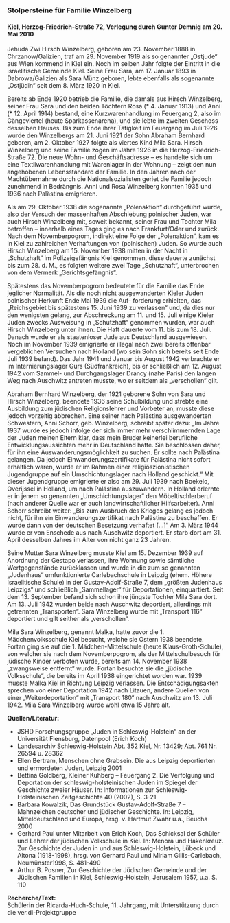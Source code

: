 ### Stolpersteine für Familie Winzelberg
#### Kiel, Herzog-Friedrich-Straße 72, Verlegung durch Gunter Demnig am 20. Mai 2010

Jehuda Zwi Hirsch Winzelberg, geboren am 23. November 1888 in Chrzanow/Galizien, traf am 29. November 1919 als so genannter „Ostjude“ aus Wien kommend in Kiel ein. Noch im selben Jahr folgte der Eintritt in die israelitische Gemeinde Kiel. Seine Frau Sara, am 17. Januar 1893 in Dabrowa/Galizien als Sara Münz geboren, lebte ebenfalls als sogenannte „Ostjüdin“ seit dem 8. März 1920 in Kiel.

Bereits ab Ende 1920 betrieb die Familie, die damals aus Hirsch Winzelberg, seiner Frau Sara und den beiden Töchtern Rosa (* 4. Januar 1913) und Anni (* 12. April 1914) bestand, eine Kurzwarenhandlung im Feuergang 2, also im Gängeviertel (heute Sparkassenarena), und sie lebte im zweiten Geschoss desselben Hauses. Bis zum Ende ihrer Tätigkeit im Feuergang im Juli 1926 wurde den Winzelbergs am 21. Juni 1921 der Sohn Abraham Bernhard geboren, am 2. Oktober 1927 folgte als viertes Kind Mila Sara.
Hirsch Winzelberg und seine Familie zogen im Jahre 1926 in die Herzog-Friedrich-Straße 72. Die neue Wohn- und Geschäftsadresse – es handelte sich um eine Textilwarenhandlung mit Warenlager in der Wohnung – zeigt den nun angehobenen Lebensstandard der Familie. In den Jahren nach der Machtübernahme durch die Nationalsozialisten geriet die Familie jedoch zunehmend in Bedrängnis. Anni und Rosa Winzelberg konnten 1935 und 1936 nach Palästina emigrieren.

Als am 29. Oktober 1938 die sogenannte „Polenaktion“ durchgeführt wurde, also der Versuch der massenhaften Abschiebung polnischer Juden, war auch Hirsch Winzelberg mit, soweit bekannt, seiner Frau und Tochter Mila betroffen – innerhalb eines Tages ging es nach Frankfurt/Oder und zurück. Nach dem Novemberpogrom, indirekt eine Folge der „Polenaktion“, kam es in Kiel zu zahlreichen Verhaftungen von (polnischen) Juden. So wurde auch Hirsch Winzelberg am 15. November 1938 mitten in der Nacht in „Schutzhaft“ im Polizeigefängnis Kiel genommen, diese dauerte zunächst bis zum 28. d. M., es folgten weitere zwei Tage „Schutzhaft“, unterbrochen von dem Vermerk „Gerichtsgefängnis“.

Spätestens das Novemberpogrom bedeutete für die Familie das Ende jeglicher Normalität. Als die noch nicht ausgewanderten Kieler Juden polnischer Herkunft Ende Mai 1939 die Auf- forderung erhielten, das „Reichsgebiet bis spätestens 15. Juni 1939 zu verlassen“ und, da dies nur den wenigsten gelang, zur Abschreckung am 11. und 15. Juli einige Kieler Juden zwecks Ausweisung in „Schutzhaft“ genommen wurden, war auch Hirsch Winzelberg unter ihnen. Die Haft dauerte vom 11. bis zum 18. Juli. Danach wurde er als staatenloser Jude aus Deutschland ausgewiesen. Noch im November 1939 emigrierte er illegal nach zwei bereits offenbar vergeblichen Versuchen nach Holland (wo sein Sohn sich bereits seit Ende Juli 1939 befand). Das Jahr 1941 und Januar bis August 1942 verbrachte er im Internierungslager Gurs (Südfrankreich), bis er schließlich am 12. August 1942 vom Sammel- und Durchgangslager Drancy (nahe Paris) den langen Weg nach Auschwitz antreten musste, wo er seitdem als „verschollen“ gilt.

Abraham Bernhard Winzelberg, der 1921 geborene Sohn von Sara und Hirsch Winzelberg, beendete 1936 seine Schulbildung und strebte eine Ausbildung zum jüdischen Religionslehrer und Vorbeter an, musste diese jedoch vorzeitig abbrechen. Eine seiner nach Palästina ausgewanderten Schwestern, Anni Schorr, geb. Winzelberg, schreibt später dazu:
„Im Jahre 1937 wurde es jedoch infolge der sich immer mehr verschlimmernden Lage der Juden meinen Eltern klar, dass mein Bruder keinerlei berufliche Entwicklungsaussichten mehr in Deutschland hatte. Sie beschlossen daher, für ihn eine Auswanderungsmöglichkeit zu suchen. Er sollte nach Palästina gelangen. Da jedoch Einwanderungszertifikate für Palästina nicht sofort erhältlich waren, wurde er im Rahmen einer religiöszionistischen Jugendgruppe auf ein Umschichtungslager nach Holland geschickt.“
Mit dieser Jugendgruppe emigrierte er also am 29. Juli 1939 nach Boekelo, Overijssel in Holland, um nach Palästina auszuwandern. In Holland erlernte er in jenem so genannten „Umschichtungslager“ den Möbeltischlerberuf (nach anderer Quelle war er auch landwirtschaftlicher Hilfsarbeiter). Anni Schorr schreibt weiter: „Bis zum Ausbruch des Krieges gelang es jedoch nicht, für ihn ein Einwanderungszertifikat nach Palästina zu beschaffen. Er wurde dann von der deutschen Besetzung verhaftet [...]“
Am 3. März 1944 wurde er von Enschede aus nach Auschwitz deportiert. Er starb dort am 31. April desselben Jahres im Alter von nicht ganz 23 Jahren.

Seine Mutter Sara Winzelberg musste Kiel am 15. Dezember 1939 auf Anordnung der Gestapo verlassen, ihre Wohnung sowie sämtliche Wertgegenstände zurücklassen und wurde in die zum so genannten „Judenhaus“ umfunktionierte Carlebachschule in Leipzig (ehem. Höhere Israelitische Schule) in der Gustav-Adolf-Straße 7, dem „größten Judenhaus Leipzigs“ und schließlich „Sammellager“ für Deportationen, einquartiert. Seit dem 13. September befand sich schon ihre jüngste Tochter Mila Sara dort. Am 13. Juli 1942 wurden beide nach Auschwitz deportiert, allerdings mit getrennten „Transporten“. Sara Winzelberg wurde mit „Transport 116“ deportiert und gilt seither als „verschollen“.

Mila Sara Winzelberg, genannt Malka, hatte zuvor die 1. Mädchenvolksschule Kiel besucht, welche sie Ostern 1938 beendete. Fortan ging sie auf die 1. Mädchen-Mittelschule (heute Klaus-Groth-Schule), von welcher sie nach dem Novemberpogrom, als der Mittelschulbesuch für jüdische Kinder verboten wurde, bereits am 14. November 1938 „zwangsweise entfernt“ wurde. Fortan besuchte sie die „jüdische Volksschule“, die bereits im April 1938 eingerichtet worden war. 1939 musste Malka Kiel in Richtung Leipzig verlassen.
Die Entschädigungsakten sprechen von einer Deportation 1942 nach Litauen, andere Quellen von einer „Weiterdeportation“ mit „Transport 180“ nach Auschwitz am 13. Juli 1942. Mila Sara Winzelberg wurde wohl etwa 15 Jahre alt.

**Quellen/Literatur:**
- JSHD Forschungsgruppe „Juden in Schleswig-Holstein“ an der Universität Flensburg, Datenpool (Erich Koch)
- Landesarchiv Schleswig-Holstein Abt. 352 Kiel, Nr. 13429; Abt. 761 Nr. 26594 u. 28362
- Ellen Bertram, Menschen ohne Grabsein. Die aus Leipzig deportierten und ermordeten Juden, Leipzig 2001
- Bettina Goldberg, Kleiner Kuhberg – Feuergang 2. Die Verfolgung und Deportation der schleswig-holsteinischen Juden im Spiegel der Geschichte zweier Häuser. In: Informationen zur Schleswig-Holsteinischen Zeitgeschichte 40 (2002), S. 3-21
- Barbara Kowalzik, Das Grundstück Gustav-Adolf-Straße 7 – Mahnzeichen deutscher und jüdischer Geschichte. In: Leipzig, Mitteldeutschland und Europa, hrsg. v. Hartmut Zwahr u.a., Beucha 2000
- Gerhard Paul unter Mitarbeit von Erich Koch, Das Schicksal der Schüler und Lehrer der jüdischen Volkschule in Kiel. In: Menora und Hakenkreuz. Zur Geschichte der Juden in und aus Schleswig-Holstein, Lübeck und Altona (1918-1998), hrsg. von Gerhard Paul und Miriam Gillis-Carlebach, Neumünster1998, S. 481-490
- Arthur B. Posner, Zur Geschichte der Jüdischen Gemeinde und der Jüdischen Familien in Kiel, Schleswig-Holstein, Jerusalem 1957, u.a. S. 110

**Recherche/Text:**  
Schülerin der Ricarda-Huch-Schule, 11. Jahrgang, mit Unterstützung durch die ver.di-Projektgruppe